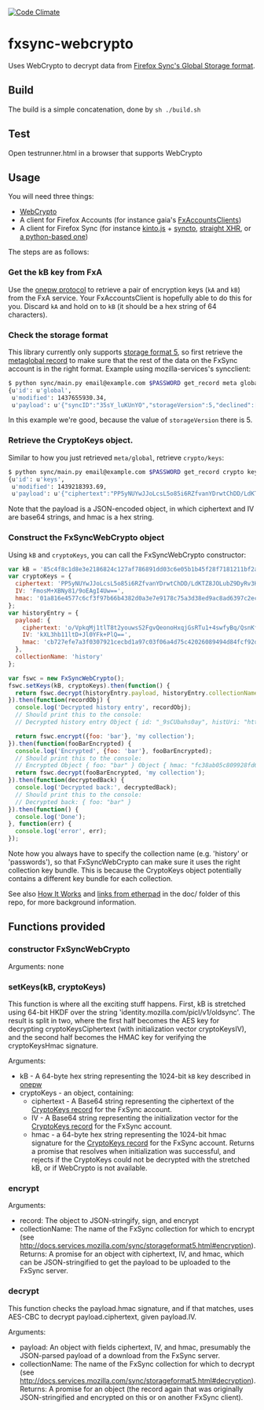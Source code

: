 [![Code Climate](https://codeclimate.com/github/michielbdejong/fxsync-webcrypto/badges/gpa.svg)](https://codeclimate.com/github/michielbdejong/fxsync-webcrypto)

# fxsync-webcrypto
Uses WebCrypto to decrypt data from [Firefox Sync's Global Storage format](http://docs.services.mozilla.com/sync/storageformat5.html).

## Build

The build is a simple concatenation, done by `sh ./build.sh`

## Test

Open testrunner.html in a browser that supports WebCrypto

## Usage
You will need three things:

* [WebCrypto](http://www.w3.org/TR/WebCryptoAPI/)
* A client for Firefox Accounts (for instance gaia's [FxAccountsClients](https://github.com/mozilla-b2g/gaia/blob/master/apps/system/js/fx_accounts_manager.js))
* A client for Firefox Sync (for instance [kinto.js]() + [syncto](), [straight XHR](http://mxr.mozilla.org/mozilla-central/source/services/sync/tests/unit/test_httpd_sync_server.js), or [a python-based one](https://github.com/mozilla-services/syncclient))

The steps are as follows:

### Get the kB key from FxA

Use the [onepw protocol](https://github.com/mozilla/fxa-auth-server/wiki/onepw-protocol) to retrieve a pair of encryption keys (`kA` and `kB`) from the FxA service. Your FxAccountsClient is hopefully able to do this for you. Discard `kA` and hold on to `kB` (it should be a hex string of 64 characters).

### Check the storage format

This library currently only supports [storage format 5](http://docs.services.mozilla.com/sync/storageformat5.html), so first retrieve the [metaglobal record](http://docs.services.mozilla.com/sync/storageformat5.html#metaglobal-record) to make sure that the rest of the data on the FxSync account is in the right format. Example using mozilla-services's syncclient:

```bash
$ python sync/main.py email@example.com $PASSWORD get_record meta global
{u'id': u'global',
 u'modified': 1437655930.34,
 u'payload': u'{"syncID":"35sY_luKUnYO","storageVersion":5,"declined":["prefs","bookmarks","addons"],"engines":{"clients":{"version":1,"syncID":"VWMk-0KZ8aKh"},"tabs":{"version":1,"syncID":"eGExUapwMq0O"},"forms":{"version":1,"syncID":"Tgd0wt_q7nQO"},"history":{"version":1,"syncID":"vAIUDLBox_g4"},"passwords":{"version":1,"syncID":"vNno7ecPn7P2"}}}'}
````

In this example we're good, because the value of `storageVersion` there is 5.

### Retrieve the CryptoKeys object.

Similar to how you just retrieved `meta/global`, retrieve `crypto/keys`:

```bash
$ python sync/main.py email@example.com $PASSWORD get_record crypto keys
{u'id': u'keys',
 u'modified': 1439218393.69,
 u'payload': u'{"ciphertext":"PP5yNUYwJJoLcsL5o85i6RZfvanYDrwtChDD/LdKTZ8JOLubZ9DyRv3HMetSkbhL3HLvVm/FJ1Z4F2Z6IKQCxAc5dNnLsBIUUxhOHLbT0x9/jfnqZ8fLtlbkogI3ZlNvbc8iUF1aX+boe0Pv43vM0VvzxrnJDYzZ2a6jm9nbzUn0ldV9sv6vuvGHE6dANnRkZ3wA/q0q8UvjdwpzXBixAw==","IV":"FmosM+XBNy81/9oEAgI4Uw==","hmac":"01a816e4577c6cf3f97b66b4382d0a3e7e9178c75a3d38ed9ac8ad6397c2ecce"}'}
````

Note that the payload is a JSON-encoded object, in which ciphertext and IV are base64 strings, and hmac is a hex string.

### Construct the FxSyncWebCrypto object

Using `kB` and `cryptoKeys`, you can call the FxSyncWebCrypto constructor:

````js
var kB = '85c4f8c1d8e3e2186824c127af786891dd03c6e05b1b45f28f7181211bf2affb';
var cryptoKeys = {
  ciphertext: 'PP5yNUYwJJoLcsL5o85i6RZfvanYDrwtChDD/LdKTZ8JOLubZ9DyRv3HMetSkbhL3HLvVm/FJ1Z4F2Z6IKQCxAc5dNnLsBIUUxhOHLbT0x9/jfnqZ8fLtlbkogI3ZlNvbc8iUF1aX+boe0Pv43vM0VvzxrnJDYzZ2a6jm9nbzUn0ldV9sv6vuvGHE6dANnRkZ3wA/q0q8UvjdwpzXBixAw==',
  IV: 'FmosM+XBNy81/9oEAgI4Uw==',
  hmac: '01a816e4577c6cf3f97b66b4382d0a3e7e9178c75a3d38ed9ac8ad6397c2ecce'
};
var historyEntry = {
  payload: {
    ciphertext: 'o/VpkqMj1tlT8t2youwsS2FgvQeonoHxqjGsRTu1+4swfyBq/QsnKfgOOMmDIXZiPC3hOCNUlf/NtQiEe55hzJZEKLBshaLfXotai6KrprwrmykfiXnwn73n+nYNs8BXL5awDHoaJToyFgF4PYokl7mwN7YC2xFiPgwO7Z2u/8r5RfnPV9MoafqvlvUkW+Tqs+QHeHS/iuSA0P2h/j5ynt9v4xDWLVfEMce0KOKHQ5Qj7BmEPAieWP1trkkDmTdVi2euWrs+fuG4C6PgY4A2j2DbNLVIloqpDVkqM2fgh0YOM9L2NC/uiKEb1Ynr2Fos',
    IV: 'kXL3hb11ltD+Jl0YFk+PlQ==',
    hmac: 'cb727efe7a3f0307921cecbd1a97c03f06a4d75c42026089494d84fcf92dbff9'
  },
  collectionName: 'history'
};

var fswc = new FxSyncWebCrypto();
fswc.setKeys(kB, cryptoKeys).then(function() {
  return fswc.decrypt(historyEntry.payload, historyEntry.collectionName);
}).then(function(recordObj) {
  console.log('Decrypted history entry', recordObj);
  // Should print this to the console:
  // Decrypted history entry Object { id: "_9sCUbahs0ay", histUri: "https://developer.mozilla.org/en-US…", title: "Object.prototype.__proto__ - JavaSc…", visits: Array[1] }

  return fswc.encrypt({foo: 'bar'}, 'my collection');
}).then(function(fooBarEncrypted) {
  console.log('Encrypted', {foo: 'bar'}, fooBarEncrypted);
  // Should print this to the console:
  // Encrypted Object { foo: "bar" } Object { hmac: "fc38ab05c809928fd602427c034db1acb81…", ciphertext: "QVqNZPUFyYxxGpfRaD5Tqg==", IV: "o82jk3gzy7ELxck9uTCLmg==" }
  return fswc.decrypt(fooBarEncrypted, 'my collection');
}).then(function(decryptedBack) {
  console.log('Decrypted back:', decryptedBack);
  // Should print this to the console:
  // Decrypted back: { foo: "bar" }
}).then(function() {
  console.log('Done');
}, function(err) {
  console.log('error', err);
});
````

Note how you always have to specify the collection name (e.g. 'history' or 'passwords'), so that FxSyncWebCrypto can make sure it uses the right collection key bundle. This is because the CryptoKeys object potentially contains a different key bundle for each collection.

See also [How It Works](https://github.com/michielbdejong/fxsync-webcrypto/blob/master/doc/how-it-works.md) and [links from etherpad](https://github.com/michielbdejong/fxsync-webcrypto/blob/master/doc/links-from-etherpad.txt) in the doc/ folder of this repo, for more background information.

## Functions provided
### constructor FxSyncWebCrypto
Arguments: none

### setKeys(kB, cryptoKeys)
This function is where all the exciting stuff happens. First, kB is stretched using 64-bit HKDF over the string 'identity.mozilla.com/picl/v1/oldsync'. The result is split in two, where the first half becomes the AES key for decrypting cryptoKeysCiphertext (with initialization vector cryptoKeysIV), and the second half becomes the HMAC key for verifying the cryptoKeysHmac signature.

Arguments:
* kB - A 64-byte hex string representing the 1024-bit `kB` key described in [onepw](https://github.com/mozilla/fxa-auth-server/wiki/onepw-protocol)
* cryptoKeys - an object, containing:
  * ciphertext - A Base64 string representing the ciphertext of the [CryptoKeys record](http://docs.services.mozilla.com/sync/storageformat5.html#crypto-keys-record) for the FxSync account.
  * IV - A Base64 string representing the initialization vector for the [CryptoKeys record](http://docs.services.mozilla.com/sync/storageformat5.html#crypto-keys-record) for the FxSync account.
  * hmac - a 64-byte hex string representing the 1024-bit hmac signature for the [CryptoKeys record](http://docs.services.mozilla.com/sync/storageformat5.html#crypto-keys-record) for the FxSync account.
Returns a promise that resolves when initialization was successful, and rejects if the CryptoKeys could not be decrypted with the stretched kB, or if WebCrypto is not available.

### encrypt
Arguments:
* record: The object to JSON-stringify, sign, and encrypt
* collectionName: The name of the FxSync collection for which to encrypt (see http://docs.services.mozilla.com/sync/storageformat5.html#encryption).
Returns:
A promise for an object with ciphertext, IV, and hmac, which can be JSON-stringified to get the payload to be uploaded to the FxSync server.

### decrypt
This function checks the payload.hmac signature, and if that matches, uses AES-CBC to decrypt payload.ciphertext, given payload.IV.

Arguments:
* payload: An object with fields ciphertext, IV, and hmac, presumably the JSON-parsed payload of a download from the FxSync server.
* collectionName: The name of the FxSync collection for which to decrypt (see http://docs.services.mozilla.com/sync/storageformat5.html#decryption).
Returns:
A promise for an object (the record again that was originally JSON-stringified and encrypted on this or on another FxSync client).

